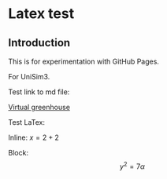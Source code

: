 # Latex test

## Introduction

This is for experimentation with GitHub Pages.

For UniSim3.

Test link to md file:

[Virtual greenhouse](models/virtual-greenhouse.html)

Test LaTex:

Inline: $x=2+2$

Block:
$$
y^2 = 7\alpha 
$$



